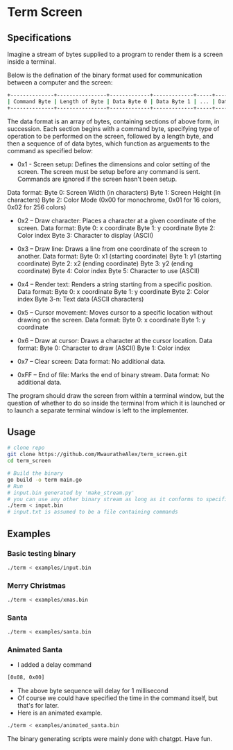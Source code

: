 # Term Screen

## Specifications
Imagine a stream of bytes supplied to a program to render them is a screen
inside a terminal.

Below is the defination of the binary format used for communication between a 
computer and the screen:

```bash
+--------------+----------------+-------------+-------------+-----+---------------+
| Command Byte | Length of Byte | Data Byte 0 | Data Byte 1 | ... | Data Byte n-1 |
+--------------+----------------+-------------+-------------+-----+---------------+
```
The data format is an array of bytes, containing sections of above form, in
succession. Each section begins with a command byte, specifying type of operation
to be performed on the screen, followed by a length byte, and then a sequence of
of data bytes, which function as arguements to the command as specified below:

- 0x1 - Screen setup: Defines the dimensions and color setting of the screen.
The screen must be setup before any command is sent. Commands are ignored if the 
screen hasn't been setup.

Data format:
Byte 0: Screen Width (in characters)
Byte 1: Screen Height (in characters) 
Byte 2: Color Mode (0x00 for monochrome, 0x01 for 16 colors, 0x02 for 256 colors)

- 0x2 – Draw character: Places a character at a given coordinate of the screen.
Data format:
Byte 0: x coordinate 
Byte 1: y coordinate 
Byte 2: Color index 
Byte 3: Character to display (ASCII)

- 0x3 – Draw line: Draws a line from one coordinate of the screen to another.
Data format:
Byte 0: x1 (starting coordinate) 
Byte 1: y1 (starting coordinate) 
Byte 2: x2 (ending coordinate) 
Byte 3: y2 (ending coordinate) 
Byte 4: Color index 
Byte 5: Character to use (ASCII)

- 0x4 – Render text: Renders a string starting from a specific position.
Data format:
Byte 0: x coordinate 
Byte 1: y coordinate 
Byte 2: Color index 
Byte 3-n: Text data (ASCII characters)

- 0x5 – Cursor movement: Moves cursor to a specific location without drawing on the screen.
Data format:
Byte 0: x coordinate 
Byte 1: y coordinate

- 0x6 – Draw at cursor: Draws a character at the cursor location.
Data format:
Byte 0: Character to draw (ASCII) 
Byte 1: Color index

- 0x7 – Clear screen:
Data format: No additional data.

- 0xFF – End of file: Marks the end of binary stream.
Data format: No additional data.

The program should draw the screen from within a terminal window, 
but the question of whether to do so inside the terminal from which it is launched
or to launch a separate terminal window is left to the implementer.

## Usage
```bash
# clone repo
git clone https://github.com/MwauratheAlex/term_screen.git
cd term_screen

# Build the binary
go build -o term main.go
# Run
# input.bin generated by 'make_stream.py'
# you can use any other binary stream as long as it conforms to specifications
./term < input.bin
# input.txt is assumed to be a file containing commands
```

## Examples
### Basic testing binary
```bash
./term < examples/input.bin
```

### Merry Christmas
```bash
./term < examples/xmas.bin
```

### Santa
```bash
./term < examples/santa.bin
```

### Animated Santa
- I added a delay command
```bash
[0x08, 0x00]
```
- The above byte sequence will delay for 1 millisecond
- Of course we could have specified the time in the command itself,
but that's for later.
- Here is an animated example.
```bash
./term < examples/animated_santa.bin
```


The binary generating scripts were mainly done with chatgpt.
Have fun.
